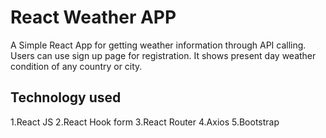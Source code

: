 # React Weather APP
 
 A Simple React App for getting weather information through API calling.
 Users can use sign up page for registration.
 It shows present day weather condition of any country or city.
 

## Technology used

1.React JS
2.React Hook form
3.React Router
4.Axios
5.Bootstrap
